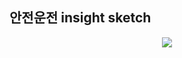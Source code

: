 ## 안전운전 insight sketch

<p align="center">
  <img src="https://user-images.githubusercontent.com/39179946/210137056-a0c55363-a5ff-4c3f-bcb9-48e66fce5f86.jpg"/>
</p>
